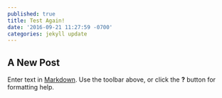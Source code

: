 ```yaml
---
published: true
title: Test Again!
date: '2016-09-21 11:27:59 -0700'
categories: jekyll update
---
```

## A New Post

Enter text in [Markdown](http://daringfireball.net/projects/markdown/). Use the toolbar above, or click the **?** button for formatting help.
